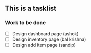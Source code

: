 ## This is a tasklist 

### Work to be done
- [ ] Design dashboard page (ashok)
- [ ] Design inventory page (bal krishna)
- [ ] Design add item page (sandip)